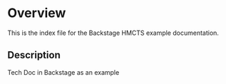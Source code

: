 # Overview

This is the index file for the Backstage HMCTS example documentation.

## Description

Tech Doc in Backstage as an example
